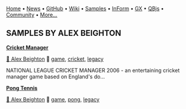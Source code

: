 [Home](https://qb64.com) • [News](../news.md) • [GitHub](https://github.com/QB64Official/qb64) • [Wiki](https://github.com/QB64Official/qb64/wiki) • [Samples](../samples.md) • [InForm](../inform.md) • [GX](../gx.md) • [QBjs](../qbjs.md) • [Community](../community.md) • [More...](../more.md)

## SAMPLES BY ALEX BEIGHTON

**[Cricket Manager](cricket-manager/index.md)**

[🐝 Alex Beighton](alex-beighton.md) 🔗 [game](game.md), [cricket](cricket.md), [legacy](legacy.md)

NATIONAL LEAGUE CRICKET MANAGER 2006 - an entertaining cricket manager game based on England's do...

**[Pong Tennis](pong-tennis/index.md)**

[🐝 Alex Beighton](alex-beighton.md) 🔗 [game](game.md), [pong](pong.md), [legacy](legacy.md)


